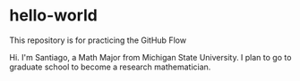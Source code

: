 # hello-world
This repository is for practicing the GitHub Flow

Hi. I'm Santiago, a Math Major from Michigan State University. I plan to go to graduate school to become a research mathematician.
